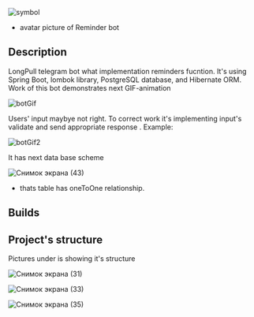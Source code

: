 ![symbol](https://user-images.githubusercontent.com/90979711/150548720-12608103-c91f-4500-b592-a6f6e2fb846f.jpg) 
* avatar picture of Reminder bot

## Description

LongPull telegram bot what implementation reminders fucntion. It's using Spring Boot, lombok library, PostgreSQL database, and Hibernate ORM.
Work of this bot demonstrates next GIF-animation 

![botGif](https://user-images.githubusercontent.com/90979711/158223939-0a0f2242-6bb1-42f9-ba80-6ea1fa9f1d1a.gif)


Users' input maybye not right. To correct work it's implementing input's validate and send appropriate response . Example:

![botGif2](https://user-images.githubusercontent.com/90979711/158227397-93380217-99e6-4abd-95eb-e2326dfcbe3e.gif)

It has next data base scheme 

![Снимок экрана (43)](https://user-images.githubusercontent.com/90979711/160174310-86910423-78a9-4987-8406-432ad01b93f8.png)

* thats table has oneToOne relationship. 
 

## Builds
## Project's structure
Pictures under is showing it's structure

![Снимок экрана (31)](https://user-images.githubusercontent.com/90979711/160171614-e315a65d-0554-495a-8080-cccf1d8b1f99.png)

![Снимок экрана (33)](https://user-images.githubusercontent.com/90979711/160171646-76ceda43-1f93-4f86-b1c6-cb9d51c80d33.png)

![Снимок экрана (35)](https://user-images.githubusercontent.com/90979711/160171662-4c632e30-59b0-4b8f-887d-bc72fa4df2d1.png)
